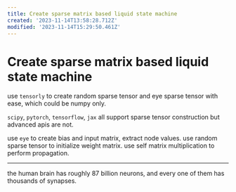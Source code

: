 ```yaml
---
title: Create sparse matrix based liquid state machine
created: '2023-11-14T13:58:28.712Z'
modified: '2023-11-14T15:29:50.461Z'
---
```


# Create sparse matrix based liquid state machine

use `tensorly` to create random sparse tensor and eye sparse tensor with ease, which could be numpy only.

`scipy`, `pytorch`, `tensorflow`, `jax` all support sparse tensor construction but advanced apis are not.

use `eye` to create bias and input matrix, extract node values. use random sparse tensor to initialize weight matrix. use self matrix multiplication to perform propagation.

---

the human brain has roughly 87 billion neurons, and every one of them has thousands of synapses.
